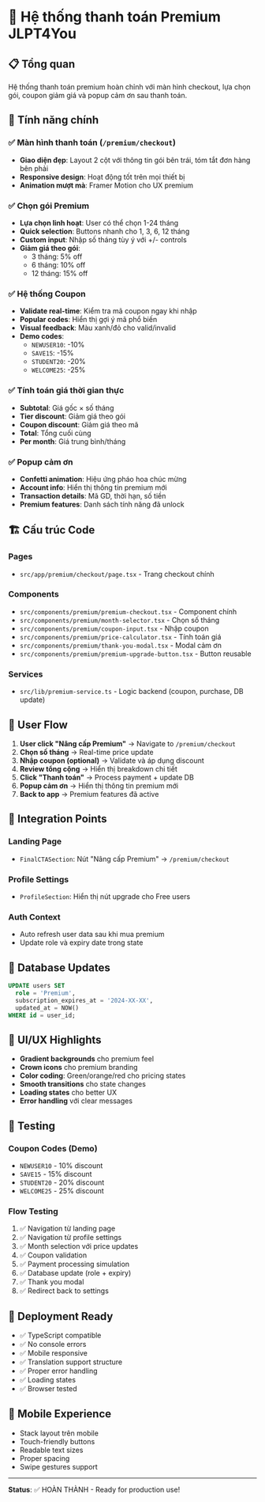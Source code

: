 # 🎯 Hệ thống thanh toán Premium JLPT4You

## 📋 Tổng quan

Hệ thống thanh toán premium hoàn chỉnh với màn hình checkout, lựa chọn gói, coupon giảm giá và popup cảm ơn sau thanh toán.

## 🚀 Tính năng chính

### ✅ Màn hình thanh toán (`/premium/checkout`)
- **Giao diện đẹp**: Layout 2 cột với thông tin gói bên trái, tóm tắt đơn hàng bên phải
- **Responsive design**: Hoạt động tốt trên mọi thiết bị
- **Animation mượt mà**: Framer Motion cho UX premium

### ✅ Chọn gói Premium
- **Lựa chọn linh hoạt**: User có thể chọn 1-24 tháng
- **Quick selection**: Buttons nhanh cho 1, 3, 6, 12 tháng
- **Custom input**: Nhập số tháng tùy ý với +/- controls
- **Giảm giá theo gói**: 
  - 3 tháng: 5% off
  - 6 tháng: 10% off  
  - 12 tháng: 15% off

### ✅ Hệ thống Coupon
- **Validate real-time**: Kiểm tra mã coupon ngay khi nhập
- **Popular codes**: Hiển thị gợi ý mã phổ biến
- **Visual feedback**: Màu xanh/đỏ cho valid/invalid
- **Demo codes**:
  - `NEWUSER10`: -10%
  - `SAVE15`: -15% 
  - `STUDENT20`: -20%
  - `WELCOME25`: -25%

### ✅ Tính toán giá thời gian thực
- **Subtotal**: Giá gốc × số tháng
- **Tier discount**: Giảm giá theo gói
- **Coupon discount**: Giảm giá theo mã
- **Total**: Tổng cuối cùng
- **Per month**: Giá trung bình/tháng

### ✅ Popup cảm ơn
- **Confetti animation**: Hiệu ứng pháo hoa chúc mừng
- **Account info**: Hiển thị thông tin premium mới
- **Transaction details**: Mã GD, thời hạn, số tiền
- **Premium features**: Danh sách tính năng đã unlock

## 🏗️ Cấu trúc Code

### Pages
- `src/app/premium/checkout/page.tsx` - Trang checkout chính

### Components
- `src/components/premium/premium-checkout.tsx` - Component chính
- `src/components/premium/month-selector.tsx` - Chọn số tháng
- `src/components/premium/coupon-input.tsx` - Nhập coupon
- `src/components/premium/price-calculator.tsx` - Tính toán giá
- `src/components/premium/thank-you-modal.tsx` - Modal cảm ơn
- `src/components/premium/premium-upgrade-button.tsx` - Button reusable

### Services
- `src/lib/premium-service.ts` - Logic backend (coupon, purchase, DB update)

## 🔄 User Flow

1. **User click "Nâng cấp Premium"** → Navigate to `/premium/checkout`
2. **Chọn số tháng** → Real-time price update
3. **Nhập coupon (optional)** → Validate và áp dụng discount
4. **Review tổng cộng** → Hiển thị breakdown chi tiết
5. **Click "Thanh toán"** → Process payment + update DB
6. **Popup cảm ơn** → Hiển thị thông tin premium mới
7. **Back to app** → Premium features đã active

## 🔗 Integration Points

### Landing Page
- `FinalCTASection`: Nút "Nâng cấp Premium" → `/premium/checkout`

### Profile Settings
- `ProfileSection`: Hiển thị nút upgrade cho Free users

### Auth Context
- Auto refresh user data sau khi mua premium
- Update role và expiry date trong state

## 💾 Database Updates

```sql
UPDATE users SET 
  role = 'Premium',
  subscription_expires_at = '2024-XX-XX',
  updated_at = NOW()
WHERE id = user_id;
```

## 🎨 UI/UX Highlights

- **Gradient backgrounds** cho premium feel
- **Crown icons** cho premium branding  
- **Color coding**: Green/orange/red cho pricing states
- **Smooth transitions** cho state changes
- **Loading states** cho better UX
- **Error handling** với clear messages

## 🧪 Testing

### Coupon Codes (Demo)
- `NEWUSER10` - 10% discount
- `SAVE15` - 15% discount
- `STUDENT20` - 20% discount
- `WELCOME25` - 25% discount

### Flow Testing
1. ✅ Navigation từ landing page
2. ✅ Navigation từ profile settings
3. ✅ Month selection với price updates
4. ✅ Coupon validation
5. ✅ Payment processing simulation
6. ✅ Database update (role + expiry)
7. ✅ Thank you modal
8. ✅ Redirect back to settings

## 🚀 Deployment Ready

- ✅ TypeScript compatible
- ✅ No console errors
- ✅ Mobile responsive
- ✅ Translation support structure
- ✅ Proper error handling
- ✅ Loading states
- ✅ Browser tested

## 📱 Mobile Experience

- Stack layout trên mobile
- Touch-friendly buttons
- Readable text sizes
- Proper spacing
- Swipe gestures support

---

**Status**: ✅ HOÀN THÀNH - Ready for production use!
